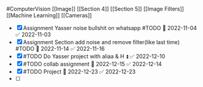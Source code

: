#ComputerVision 
[[Image]]
[[Section 4]]
[[Section 5]]
[[Image Filters]]
[[Machine Learning]]
[[Cameras]]
- [x] Assignment Yasser noise bullshit on whatsapp #TODO 📅 2022-11-04 ✅ 2022-11-03
- [x] Assignment Section add noise and remove filter(like last time) #TODO 📅 2022-11-14 ✅ 2022-11-16
- [x] #TODO Do Yasser project with aliaa & H ⏫ ✅ 2022-12-10
- [x] #TODO collab assignment 📅 2022-12-15 ✅ 2022-12-14
- [x] #TODO Project 📅 2022-12-23 ✅ 2022-12-23
- [ ] 


